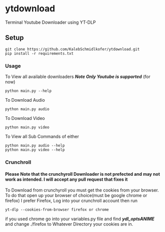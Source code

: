 # ytdownload
Terminal Youtube Downloader using YT-DLP

## Setup
    git clone https://github.com/KalebSchmidlkofer/ytdownload.git
    pip install -r requirements.txt
    
### Usage
To View all available downloaders ***Note Only Youtube is supported*** (for now)

    python main.py --help
    
To Download Audio 

    python main.py audio
    
To Download Video
    
    python main.py video
    
To View all Sub Commands of either

    python main.py audio --help
    python main.py video --help

### Crunchroll
#### Please Note that the crunchyroll Downloader is not prefected and may not work as intended. I will accept any pull request that fixes it
To Download from crunchyroll you must get the cookies from your browser.
To do that open up your browser of choice(must be google chrome or firefox)
I prefer Firefox, Log into your crunchroll account then run 

    yt-dlp --cookies-from-browser firefox or chrome

if you used chrome go into your variables.py file and find ***ydl_optsANIME***
and change ./firefox to Whatever Directory your cookies are in.
